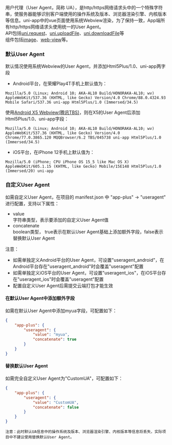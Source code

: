 用户代理（User Agent，简称 UA），是http/https网络请求头中的一个特殊字符串，使服务器能够识别客户端使用的操作系统及版本、浏览器渲染引擎、内核版本等信息。uni-app中的vue页面使用系统Webview渲染，为了保持一致，App端所有http/https网络请求头使用统一的User Agent。  
API包括[uni.request](https://uniapp.dcloud.net.cn/api/request/request.html#request)、[uni.uploadFile](https://uniapp.dcloud.net.cn/api/request/network-file.html#uploadfile)、[uni.downloadFile](https://uniapp.dcloud.net.cn/api/request/network-file.html#downloadfile)等  
组件包括[image](https://uniapp.dcloud.net.cn/component/image.html)、[web-view](https://uniapp.dcloud.net.cn/component/web-view.html)等。

### 默认User Agent  
默认情况使用系统Webview的User Agent，并添加Html5Plus/1.0、uni-app两字段  
- Android平台，在荣耀Play4T手机上默认值为：  
```
Mozilla/5.0 (Linux; Android 10; AKA-AL10 Build/HONORAKA-AL10; wv) AppleWebKit/537.36 (KHTML, like Gecko) Version/4.0 Chrome/88.0.4324.93 Mobile Safari/537.36 uni-app Html5Plus/1.0 (Immersed/34.5)
```

使用[Android X5 Webview(腾讯TBS)](https://uniapp.dcloud.net.cn/tutorial/app-android-x5.html)，则在X5的User Agent后添加Html5Plus/1.0、uni-app字段：
```
Mozilla/5.0 (Linux; Android 10; AKA-AL10 Build/HONORAKA-AL10; wv) AppleWebKit/537.36 (KHTML, like Gecko) Version/4.0 Chrome/77.0.3865.120 MQQBrowser/6.2 TBS/045738 uni-app Html5Plus/1.0 (Immersed/34.5)
```

- iOS平台，在iPhone 12手机上默认值为：  
```
Mozilla/5.0 (iPhone; CPU iPhone OS 15_5 like Mac OS X) AppleWebKit/605.1.15 (KHTML, like Gecko) Mobile/15E148 Html5Plus/1.0 (Immersed/20) uni-app
```


### 自定义User Agent  
如需自定义User Agent，在项目的 manifest.json 中 "app-plus" -> "useragent" 进行配置，支持以下属性：
- value  
字符串类型，表示要添加的自定义User Agent值  
- concatenate  
boolean类型， true表示在默认User Agent基础上添加额外字段，false表示替换默认User Agent  

注意：
- 如需单独定义Android平台的User Agent，可设置"useragent_android"，在Android平台存在"useragent_android"时会覆盖"useragent"配置  
- 如需单独定义iOS平台的User Agent，可设置"useragent_ios"，在iOS平台存在"useragent_ios"时会覆盖"useragent"配置  
- 配置自定义User Agent后需提交云端打包才能生效  

#### 在默认User Agent中添加额外字段  
如需在默认User Agent中添加myua字段，可配置如下：  
```json
{
	"app-plus": {
		"useragent": {
			"value": "myua",
			"concatenate": true
		}
	}
}
```

#### 替换默认User Agent  
如需完全自定义User Agent为"CustomUA"，可配置如下：  
```json
{
	"app-plus": {
		"useragent": {
			"value": "CustomUA",
			"concatenate": false
		}
	}
}
```

`注意：此时默认UA信息中的操作系统及版本、浏览器渲染引擎、内核版本等信息将丢失，实际项目中不建议使用替换默认User Agent。`



